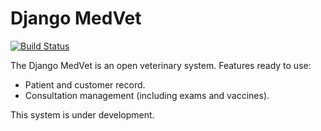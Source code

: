 # Django MedVet

[![Build Status](https://travis-ci.org/carlosribas/medvet.svg?branch=master)](https://travis-ci.org/carlosribas/medvet)

The Django MedVet is an open veterinary system. Features ready to use:

- Patient and customer record.
- Consultation management (including exams and vaccines).

This system is under development.

